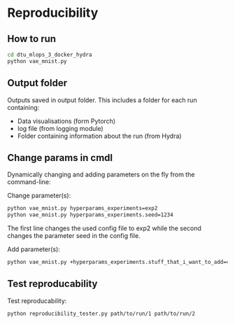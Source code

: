 # Reproducibility

## How to run
```bash
cd dtu_mlops_3_docker_hydra
python vae_mnist.py
```

## Output folder
Outputs saved in output folder. This includes a folder for each run containing:
- Data visualisations (form Pytorch)
- log file (from logging module)
- Folder containing information about the run (from Hydra)


## Change params in cmdl
Dynamically changing and adding parameters on the fly from the command-line:

Change parameter(s):
```bash
python vae_mnist.py hyperparams_experiments=exp2
python vae_mnist.py hyperparams_experiments.seed=1234
```
The first line changes the used config file to exp2 while the second changes the parameter seed in the config file.

Add parameter(s):
```bash
python vae_mnist.py +hyperparams_experiments.stuff_that_i_want_to_add=42
```

## Test reproducability
Test reproducability:
```bash
python reproducibility_tester.py path/to/run/1 path/to/run/2
```